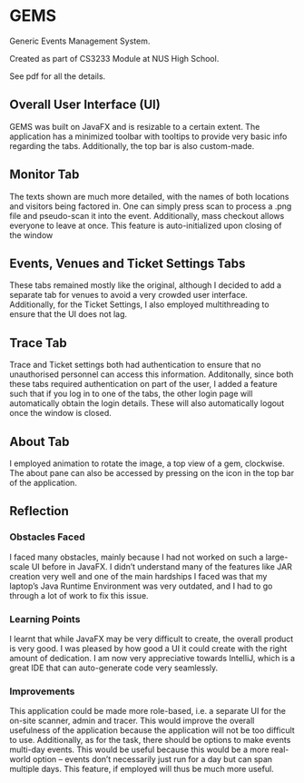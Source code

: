 # GEMS
Generic Events Management System.

Created as part of CS3233 Module at NUS High School.

See pdf for all the details.


## Overall User Interface (UI)
GEMS was built on JavaFX and is resizable to a certain extent. The application has a minimized toolbar with tooltips to provide very basic info regarding the tabs. Additionally, the top bar is also custom-made.


## Monitor Tab
The texts shown are much more detailed, with the names of both locations and visitors being factored in. One can simply press scan to process a .png file and pseudo-scan it into the event. Additionally, mass checkout allows everyone to leave at once. This feature is auto-initialized upon closing of the window


## Events, Venues and Ticket Settings Tabs
These tabs remained mostly like the original, although I decided to add a separate tab for venues to avoid a very crowded user interface. Additionally, for the Ticket Settings, I also employed multithreading to ensure that the UI does not lag.


## Trace Tab
Trace and Ticket settings both had authentication to ensure that no unauthorised personnel can access this information. Additonally, since both these tabs required authentication on part of the user, I added a feature such that if you log in to one of the tabs, the other login page will automatically obtain the login details. These will also automatically logout once the window is closed.


## About Tab
I employed animation to rotate the image, a top view of a gem, clockwise. The about pane can also be accessed by pressing on the icon in the top bar of the application.


## Reflection
### Obstacles Faced
I faced many obstacles, mainly because I had not worked on such a large-scale UI before in JavaFX. I didn’t understand many of the features like JAR creation very well and one of the main hardships I faced was that my laptop’s Java Runtime Environment was very outdated, and I had to go through a lot of work to fix this issue.

### Learning Points
I learnt that while JavaFX may be very difficult to create, the overall product is very good. I was pleased by how good a UI it could create with the right amount of dedication. I am now very appreciative towards IntelliJ, which is a great IDE that can auto-generate code very seamlessly.

### Improvements
This application could be made more role-based, i.e. a separate UI for the on-site scanner, admin and tracer. This would improve the overall usefulness of the application because the application will not be too difficult to use. Additionally, as for the task, there should be options to make events multi-day events. This would be useful because this would be a more real-world option – events don’t necessarily just run for a day but can span multiple days. This feature, if employed will thus be much more useful.
